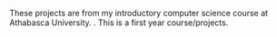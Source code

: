 These projects are from my introductory computer science course at Athabasca University. . 
This is a first year course/projects. 
